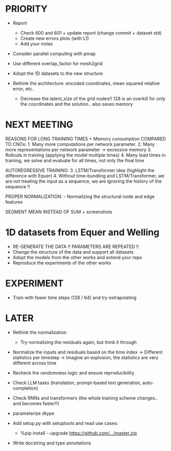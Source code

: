 # PRIORITY

- Report
    - Check 600 and 601 + update report (change commit + dataset std)
    - Create new errors plots (with L1)
    - Add your notes

- Consider parallel computing with pmap
- Use different overlap_factor for mesh2grid

- Adopt the 1D datasets to the new structure

- Rethink the architecture: encoded coordinates, mean squared relative error, etc.
    - Decrease the latent_size of the grid nodes!! 128 is an overkill for only the coordinates and the solution.. also saves memory

# NEXT MEETING

REASONS FOR LONG TRAINING TIMES + Memory consumption COMPARED TO CNOs:
    1. Many more computations per network parameter.
    2. Many more representations per network parameter -> excessive memory
    3. Rollouts in training (applying the model multiple times)
    4. Many lead times in training, we solve and evaluate for all times, not only the final time

AUTOREGRESSIVE TRAINING:
    3. LSTM/Transformer idea (highlight the difference with Equer)
    4. Without time-bundling and LSTM/Transformer, we are not treating the input as a sequence, we are ignoring the history of the sequence !!

PROPER NORMALIZATION:
    - Normalizing the structural node and edge features

SEGMENT MEAN INSTEAD OF SUM + screenshots

# 1D datasets from Equer and Welling

- RE-GENERATE THE DATA !! PARAMETERS ARE REPEATED !!
- Change the structure of the data and support all datasets
- Adopt the models from the other works and extend your repo
- Reproduce the experiments of the other works

# EXPERIMENT

- Train with fewer time steps (128 / 64) and try extrapolating

# LATER

- Rethink the normalization
    - Try normalizing the residuals again, but think it through
- Normalize the inputs and residuals based on the time index
    -> Different statistics per timestep
    -> Imagine an explosion, the statistics are very different across time

- Recheck the randomness logic and ensure reproducibility

- Check LLM tasks (translation, prompt-based text generation, auto-completion)
- Check RNNs and transformers (the whole training scheme changes.. and becomes faster!!)

- parameterize dtype

- Add setup.py with setuptools and read use cases:
    - %pip install --upgrade https://github.com/.../master.zip

- Write docstring and type annotations
